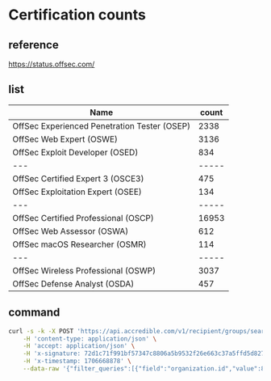 # Certification counts

## reference

<https://status.offsec.com/>

## list

|Name|count|
|---|-----|
|OffSec Experienced Penetration Tester (OSEP)|2338|
|OffSec Web Expert (OSWE)|3136|
|OffSec Exploit Developer (OSED)|834|
|---|-----|
|OffSec Certified Expert 3 (OSCE3)|475|
|OffSec Exploitation Expert (OSEE)|134|
|---|-----|
|OffSec Certified Professional (OSCP)|16953|
|OffSec Web Assessor (OSWA)|612|
|OffSec macOS Researcher (OSMR)|114|
|---|-----|
|OffSec Wireless Professional (OSWP)|3037|
|OffSec Defense Analyst (OSDA)|457|

## command

```bash
curl -s -k -X POST 'https://api.accredible.com/v1/recipient/groups/search' \
    -H 'content-type: application/json' \
    -H 'accept: application/json' \
    -H 'x-signature: 72d1c71f991bf57347c8806a5b9532f26e663c37a5ffd5d827f05bac22680923' \
    -H 'x-timestamp: 1706668878' \
    --data-raw '{"filter_queries":[{"field":"organization.id","value":81055}]}' | jq -r "[.hits[]|{course_name: ._source.course_name,count: ._source.credentials_count}]"
```
